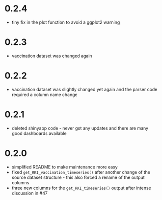 # 0.2.4

- tiny fix in the plot function to avoid a ggplot2 warning

# 0.2.3

- vaccination dataset was changed again

# 0.2.2

- vaccination dataset was slightly changed yet again and the parser code required a column name change

# 0.2.1

- deleted shinyapp code - never got any updates and there are many good dashboards available

# 0.2.0

- simplified README to make maintenance more easy
- fixed `get_RKI_vaccination_timeseries()` after another change of the source dataset structure - this also forced a rename of the output columns
- three new columns for the `get_RKI_timeseries()` output after intense discussion in #47
